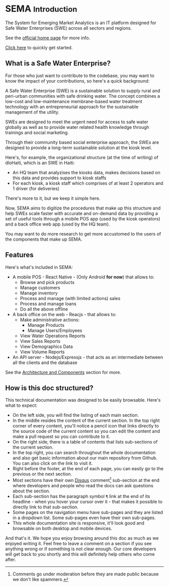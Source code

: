 # SEMA <small>Introduction</small>

The System for Emerging Market Analytics is an IT platform designed for Safe Water Enterprises (SWE) across all sectors and regions.

See the <a href="http://semawater.org" target="_blank">official home page</a> for more info.

[Click here](getting-started.md) to quickly get started.

## What is a Safe Water Enterprise?

For those who just want to contribute to the codebase, you may want to know the impact of your contributions, so here's a quick background:

A Safe Water Enterprise (SWE) is a sustainable solution to supply rural and peri-urban communities with safe drinking water. The concept combines a low-cost and low-maintenance membrane-based water treatment technology with an entrepreneurial approach for the sustainable management of the utility.

SWEs are designed to meet the urgent need for access to safe water globally as well as to provide water related health knowledge through trainings and social marketing.

Through their community based social enterprise approach, the SWEs are designed to provide a long-term sustainable solution at the kiosk level.

Here's, for example, the organizational structure (at the time of writing) of dloHaiti, which is an SWE in Haiti:

- An HQ team that analyzises the kiosks data, makes decisions based on this data and provides support to kiosk staffs
- For each kiosk, a kiosk staff which comprises of at least 2 operators and 1 driver (for deliveries)

There's more to it, but we keep it simple here.

Now, SEMA aims to digitize the procedures that make up this structure and help SWEs scale faster with accurate and on-demand data by providing a set of useful tools through a mobile POS app (used by the kiosk operators) and a back office web app (used by the HQ team).

You may want to do more research to get more accustomed to the users of the components that make up SEMA.

## Features

Here's what's included in SEMA:

- A mobile POS - React Native - (Only Android **for now**) that allows to:
    - Browse and pick products
    - Manage customers
    - Manage inventory
    - Process and manage (with limited actions) sales
    - Process and manage loans
    - Do all the above offline
- A back office on the web - Reacjs - that allows to:
    - Make administrative actions:
        - Manage Products
        - Manage Users/Employees
    - View Water Operations Reports
    - View Sales Reports
    - View Demographics Data
    - View Volume Reports
- An API server - Nodejs/Expressjs - that acts as an intermediate between all the clients and the database

See the [Architecture and Components](architecture-and-components.md) section for more.

<!-- ## Join our Community Chat!

!!! note ""
    This documentation will not be complete without a community and we strongly urge you to join us over at Gitter - you can use your Github account to login - for any questions and suggestions that you may have:

    <a href="https://gitter.im/sema-dev/" target="_blank"><img src="https://badges.gitter.im/untapped-inc/sema-core.png"></a>

    **You will be able to instantly chat with our core team for anything you need about SEMA.** -->

## How is this doc structured?

This technical documentation was designed to be easily browsable. Here's what to expect:

- On the left side, you will find the listing of each main section.
- In the middle resides the content of the current section. In the top right corner of every content, you'll notice a pencil icon that links directly to the source code of the current content so you can edit the content and make a pull request so you can contribute to it.
- On the right side, there is a table of contents that lists sub-sections of the current section.
- In the top right, you can search throughout the whole documentation and also get basic information about our main repository from Github. You can also click on the link to visit it.
- Right before the footer, at the end of each page, you can easily go to the previous or the next section.
- Most sections have their own <a href="https://disqus.com" target="_blank">Disqus</a> comment[^about-comments] sub-section at the end where developers and people who read the docs can ask questions about the section.
- Each sub-section has the paragraph symbol `¶` link at the end of its headline - when you hover your cursor over it - that makes it possible to directly link to that sub-section.
- Some pages on the navigation menu have sub-pages and they are listed in a dropdown list. Some sub-pages even have their own sub-pages.
- This whole documentation site is responsive, it'll look good and browsable on both desktop and mobile devices.

And that's it. We hope you enjoy browsing around this doc as much as we enjoyed writing it. Feel free to leave a comment on a section if you see anything wrong or if something is not clear enough. Our core developers will get back to you shortly and this will definitely help others who come after.

[^about-comments]: Comments go under moderation before they are made public because we don't like spammers.